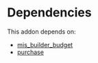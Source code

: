 # Dependencies

This addon depends on:

- [mis_builder_budget](https://github.com/bringout/oca-report)
- [purchase](https://github.com/bringout/oca-ocb-core/tree/5ee733c06c9a8113e4e3fc04ef7a99c41bc0b970/odoo-bringout-oca-ocb-purchase)
